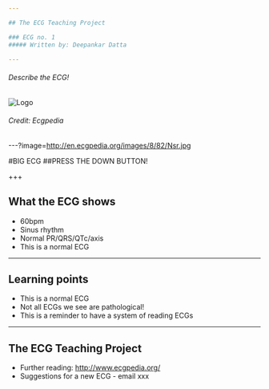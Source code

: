 ```yaml
---

## The ECG Teaching Project

### ECG no. 1
##### Written by: Deepankar Datta

---
```


###### Describe the ECG!

![Logo](http://en.ecgpedia.org/images/8/82/Nsr.jpg)

###### Credit: Ecgpedia

---?image=http://en.ecgpedia.org/images/8/82/Nsr.jpg

#BIG ECG
##PRESS THE DOWN BUTTON!

+++

## What the ECG shows

- 60bpm
- Sinus rhythm
- Normal PR/QRS/QTc/axis
- This is a normal ECG

---

## Learning points

- This is a normal ECG
- Not all ECGs we see are pathological!
- This is a reminder to have a system of reading ECGs

---

## The ECG Teaching Project

- Further reading: http://www.ecgpedia.org/
- Suggestions for a new ECG - email xxx
